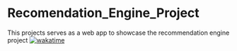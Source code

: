 # Recomendation_Engine_Project
This projects serves as a web app to showcase the recommendation engine project
[![wakatime](https://wakatime.com/badge/user/ae82a943-125e-489a-a656-e35fe84d587b/project/9ebf50ae-2f3d-47d3-ac24-6fc2598ab3e2.svg)](https://wakatime.com/badge/user/ae82a943-125e-489a-a656-e35fe84d587b/project/9ebf50ae-2f3d-47d3-ac24-6fc2598ab3e2)
